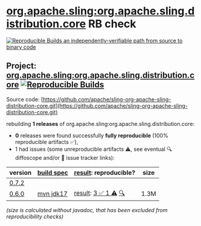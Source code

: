 [org.apache.sling:org.apache.sling.distribution.core](https://central.sonatype.com/artifact/org.apache.sling/org.apache.sling.distribution.core/versions) RB check
=======

[![Reproducible Builds](https://reproducible-builds.org/images/logos/rb.svg) an independently-verifiable path from source to binary code](https://reproducible-builds.org/)

## Project: [org.apache.sling:org.apache.sling.distribution.core](https://central.sonatype.com/artifact/org.apache.sling/org.apache.sling.distribution.core/versions) [![Reproducible Builds](https://img.shields.io/endpoint?url=https://raw.githubusercontent.com/jvm-repo-rebuild/reproducible-central/master/content/org/apache/sling/org.apache.sling.distribution.core/badge.json)](https://github.com/jvm-repo-rebuild/reproducible-central/blob/master/content/org/apache/sling/org.apache.sling.distribution.core/README.md)

Source code: [https://github.com/apache/sling-org-apache-sling-distribution-core.git](https://github.com/apache/sling-org-apache-sling-distribution-core.git)

rebuilding **1 releases** of org.apache.sling:org.apache.sling.distribution.core:
- **0** releases were found successfully **fully reproducible** (100% reproducible artifacts :white_check_mark:),
- 1 had issues (some unreproducible artifacts :warning:, see eventual :mag: diffoscope and/or :memo: issue tracker links):

| version | [build spec](/BUILDSPEC.md) | [result](https://reproducible-builds.org/docs/jvm/): reproducible? | size |
| -- | --------- | ------ | -- |
| [0.7.2](https://central.sonatype.com/artifact/org.apache.sling/org.apache.sling.distribution.core/0.7.2/pom) | | | |
| [0.6.0](https://central.sonatype.com/artifact/org.apache.sling/org.apache.sling.distribution.core/0.6.0/pom) | [mvn jdk17](org.apache.sling.distribution.core-0.6.0.buildspec) | [result](org.apache.sling.distribution.core-0.6.0.buildinfo): [3 :white_check_mark:  1 :warning:](org.apache.sling.distribution.core-0.6.0.buildcompare) [:mag:](org.apache.sling.distribution.core-0.6.0.diffoscope) | 1.3M |

<i>(size is calculated without javadoc, that has been excluded from reproducibility checks)</i>
